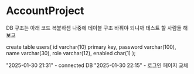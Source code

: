 # AccountProject

DB 구조는 아래 코드 복붙하셈
나중에 테이블 구조 바꿔야 되니까 테스트 할 사람들 해보고

create table users(
id varchar(10) primary key,
password varchar(100),
name varchar(30),
role varchar(12),
enabled char(1)
);

"2025-01-30 21:31" - connected DB
"2025-01-30 22:15" - 로그인 페이지 교체
